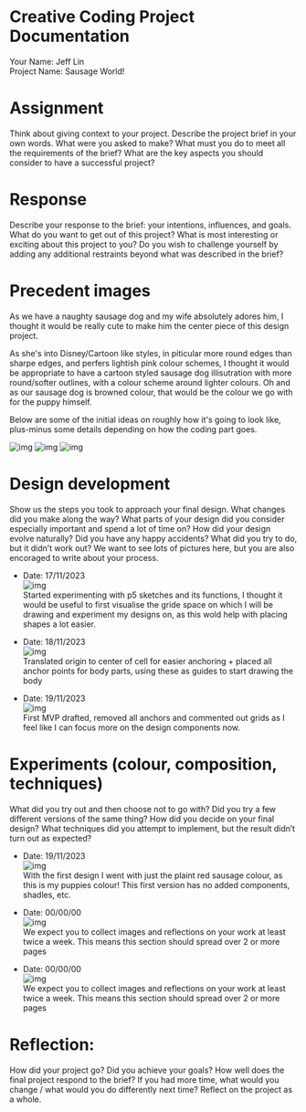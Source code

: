 # Creative Coding Project Documentation
Your Name: Jeff Lin   
Project Name: Sausage World!

# Assignment 
Think about giving context to your project. Describe the project brief in your own words. What were you asked to make? What must you do to meet all the requirements of the brief? What are the key aspects you should consider to have a successful project? 

# Response 
Describe your response to the brief: your intentions, influences, and goals. What do you want to get out of this project? What is most interesting or exciting about this project to you? Do you wish to challenge yourself by adding any additional restraints beyond what was described in the brief? 

# Precedent images
As we have a naughty sausage dog and my wife absolutely adores him, I thought it would be really cute to make him the center piece of this design project. 

As she's into Disney/Cartoon like styles, in piticular more round edges than sharpe edges, and perfers lightish pink colour schemes, I thought it would be appropriate to have a cartoon styled sausage dog illisutration with more round/softer outlines, with a colour scheme around lighter colours. Oh and as our sausage dog is browned colour, that would be the colour we go with for the puppy himself.

Below are some of the initial ideas on roughly how it's going to look like, plus-minus some details depending on how the coding part goes.

![img](imgs\Precedent01.jpeg) 
![img](imgs\Precedent02.png) 
![img](imgs\Precedent03.png)


# Design development

Show us the steps you took to approach your final design. What changes did you make along the way? What parts of your design did you consider especially important and spend a lot of time on? How did your design evolve naturally? Did you have any happy accidents? What did you try to do, but it didn’t work out? 
We want to see lots of pictures here, but you are also encoraged to write about your process. 

* Date: 17/11/2023    
    ![img](imgs\dev_01.png)   
    Started experimenting with p5 sketches and its functions, I thought it would be useful to first visualise the gride space on which I will be drawing and experiment my designs on, as this wold help with placing shapes a lot easier.

* Date: 18/11/2023    
    ![img](imgs\dev_02.png)   
    Translated origin to center of cell for easier anchoring + placed all anchor points for body parts, using these as guides to start drawing the body

* Date: 19/11/2023    
    ![img](imgs\dev_03.png)   
    First MVP drafted, removed all anchors and commented out grids as I feel like I can focus more on the design components now.

# Experiments (colour, composition, techniques)
What did you try out and then choose not to go with? Did you try a few different versions of the same thing? How did you decide on your final design? What techniques did you attempt to implement, but the result didn’t turn out as expected?

* Date: 19/11/2023    
    ![img](imgs\exp_01.png)     
    With the first design I went with just the plaint red sausage colour, as this is my puppies colour! This first version has no added components, shadles, etc. 
 
* Date: 00/00/00   
    ![img]()    
    We expect you to collect images and reflections on your work at least twice a week. This means this section should spread over 2 or more pages

* Date: 00/00/00   
    ![img]()    
    We expect you to collect images and reflections on your work at least twice a week. This means this section should spread over 2 or more pages


# Reflection:
How did your project go? Did you achieve your goals? How well does the final project respond to the brief? If you had more time, what would you change / what would you do differently next time? Reflect on the project as a whole.
